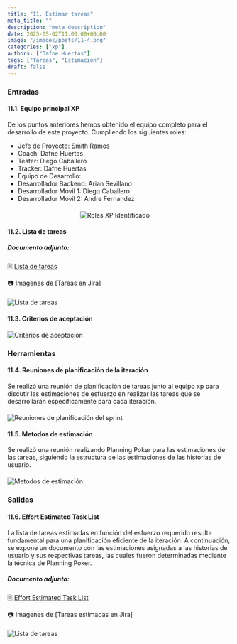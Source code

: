 ```yaml
---
title: "11. Estimar tareas"
meta_title: ""
description: "meta description"
date: 2025-05-02T11:00:00+00:00
image: "/images/posts/11-4.png"
categories: ["xp"]
authors: ["Dafne Huertas"]
tags: ["Tareas", "Estimación"]
draft: false
---
```

### Entradas

#### 11.1. Equipo principal XP

De los puntos anteriores hemos obtenido el equipo completo para el desarrollo de este proyecto. Cumpliendo los siguientes roles:

- Jefe de Proyecto: Smith Ramos
- Coach: Dafne Huertas
- Tester: Diego Caballero
- Tracker: Dafne Huertas
- Equipo de Desarrollo:
- Desarrollador Backend: Arian Sevillano
- Desarrollador Móvil 1: Diego Caballero
- Desarrollador Móvil 2: Andre Fernandez

<img src="/images/xp/consolidado_roles.png" 
     alt="Roles XP Identificado" 
     style="display: block; margin: 20px auto; max-width: 35%;" />

#### 11.2. Lista de tareas

##### **Documento adjunto:**
🗎 [Lista de tareas](https://docs.google.com/document/d/192-JGARcDje7qQpXtftwgl2Bxn2wIkMUwMj2R903mmI/edit?usp=sharing)

 📷 Imagenes de [Tareas en Jira]
 <img src="/images/xp/lista_tareas4.png" 
     alt="Lista de tareas" 
     style="display: block; margin: 20px auto; max-width: 100%;" />

#### 11.3. Criterios de aceptación

<img src="/images/xp/criterios_aceptacion_xp4.png" 
     alt="Criterios de aceptación" 
     style="display: block; margin: 20px auto; max-width: 100%;" />


### Herramientas

#### 11.4. Reuniones de planificación de la iteración
Se realizó una reunión de planificación de tareas junto al equipo xp para discutir las estimaciones de esfuerzo en realizar las tareas que se desarrollarán específicamente para cada iteración.

<img src="/images/sprint_2/scrum_team.jpg" 
     alt="Reuniones de planificación del sprint" 
     style="display: block; margin: 20px auto; max-width: 100%;" />

#### 11.5. Metodos de estimación
Se realizó una reunión realizando Planning Poker para las estimaciones de las tareas, siguiendo la estructura de las estimaciones de las historias de usuario.
<img src="/images/sprint_2/estimacion_poker.jpg" 
     alt="Metodos de estimación" 
     style="display: block; margin: 20px auto; max-width: 100%;" />

### Salidas

#### 11.6. Effort Estimated Task List
La lista de tareas estimadas en función del esfuerzo requerido resulta fundamental para una planificación eficiente de la iteración. A continuación, se expone un documento con las estimaciones asignadas a las historias de usuario y sus respectivas tareas, las cuales fueron determinadas mediante la técnica de Planning Poker.

##### **Documento adjunto:**
 🗎 [Effort Estimated Task List](https://drive.google.com/file/d/1Qxb3_033ila0bnI6jPO1QrRUneqtbYMN/view?usp=sharing)

 📷 Imagenes de [Tareas estimadas en Jira]
 <img src="/images/xp/tareas_estimadas4.png" 
     alt="Lista de tareas" 
     style="display: block; margin: 20px auto; max-width: 100%;" />